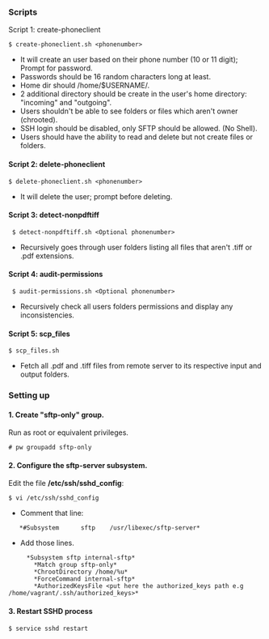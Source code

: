 ### Scripts

Script 1: create-phoneclient

``` $ create-phoneclient.sh <phonenumber> ```

* It will create an user based on their phone number (10 or 11 digit); Prompt for password. 
* Passwords should be 16 random characters long at least.
* Home dir should /home/$USERNAME/.
* 2 additional directory should be create in the user's home directory: "incoming" and "outgoing".
* Users shouldn't be able to see folders or files which aren't owner (chrooted).
* SSH login should be disabled, only SFTP should be allowed. (No Shell).
* Users should have the ability to read and delete but not create files or folders.

#### Script 2: delete-phoneclient

``` $ delete-phoneclient.sh <phonenumber> ```

* It will delete the user; prompt before deleting.

#### Script 3: detect-nonpdftiff

``` $ detect-nonpdftiff.sh <Optional phonenumber>```

* Recursively goes through user folders listing all files that aren't .tiff or .pdf extensions. 

#### Script 4: audit-permissions

``` $ audit-permissions.sh <Optional phonenumber>```

* Recursively check all users folders permissions and display any inconsistencies.

#### Script 5: scp_files

``` $ scp_files.sh ```

* Fetch all .pdf and .tiff files from remote server to its respective input and output folders. 

### Setting up

#### 1. Create "sftp-only" group.
  
Run as root or equivalent privileges.

 ``` # pw groupadd sftp-only ```

#### 2. Configure the sftp-server subsystem.

Edit the file **/etc/ssh/sshd_config**:

``` $ vi /etc/ssh/sshd_config ```

* Comment that line:
```
   *#Subsystem      sftp    /usr/libexec/sftp-server*
```

* Add those lines.


```
     *Subsystem sftp internal-sftp*
       *Match group sftp-only*
       *ChrootDirectory /home/%u*
       *ForceCommand internal-sftp*
       *AuthorizedKeysFile <put here the authorized_keys path e.g /home/vagrant/.ssh/authorized_keys>*
```

#### 3. Restart SSHD process

  ``` $ service sshd restart ```
